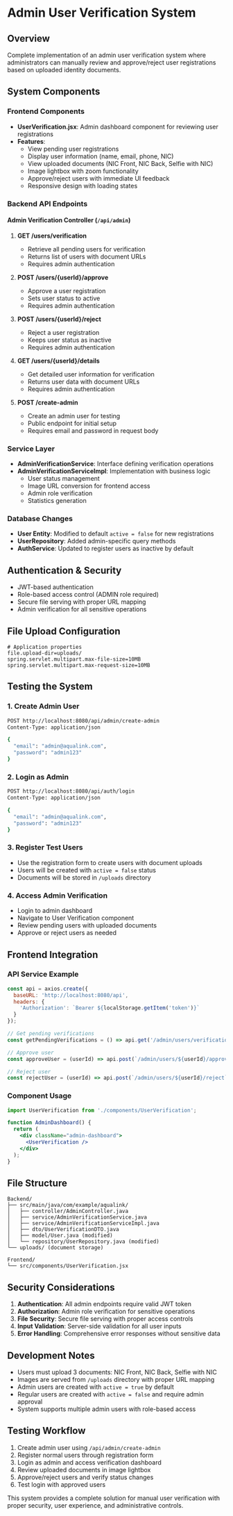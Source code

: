 # Admin User Verification System

## Overview
Complete implementation of an admin user verification system where administrators can manually review and approve/reject user registrations based on uploaded identity documents.

## System Components

### Frontend Components
- **UserVerification.jsx**: Admin dashboard component for reviewing user registrations
- **Features**:
  - View pending user registrations
  - Display user information (name, email, phone, NIC)
  - View uploaded documents (NIC Front, NIC Back, Selfie with NIC)
  - Image lightbox with zoom functionality
  - Approve/reject users with immediate UI feedback
  - Responsive design with loading states

### Backend API Endpoints

#### Admin Verification Controller (`/api/admin`)

1. **GET /users/verification**
   - Retrieve all pending users for verification
   - Returns list of users with document URLs
   - Requires admin authentication

2. **POST /users/{userId}/approve**
   - Approve a user registration
   - Sets user status to active
   - Requires admin authentication

3. **POST /users/{userId}/reject**
   - Reject a user registration
   - Keeps user status as inactive
   - Requires admin authentication

4. **GET /users/{userId}/details**
   - Get detailed user information for verification
   - Returns user data with document URLs
   - Requires admin authentication

5. **POST /create-admin**
   - Create an admin user for testing
   - Public endpoint for initial setup
   - Requires email and password in request body

### Service Layer
- **AdminVerificationService**: Interface defining verification operations
- **AdminVerificationServiceImpl**: Implementation with business logic
  - User status management
  - Image URL conversion for frontend access
  - Admin role verification
  - Statistics generation

### Database Changes
- **User Entity**: Modified to default `active = false` for new registrations
- **UserRepository**: Added admin-specific query methods
- **AuthService**: Updated to register users as inactive by default

## Authentication & Security
- JWT-based authentication
- Role-based access control (ADMIN role required)
- Secure file serving with proper URL mapping
- Admin verification for all sensitive operations

## File Upload Configuration
```properties
# Application properties
file.upload-dir=uploads/
spring.servlet.multipart.max-file-size=10MB
spring.servlet.multipart.max-request-size=10MB
```

## Testing the System

### 1. Create Admin User
```bash
POST http://localhost:8080/api/admin/create-admin
Content-Type: application/json

{
  "email": "admin@aqualink.com",
  "password": "admin123"
}
```

### 2. Login as Admin
```bash
POST http://localhost:8080/api/auth/login
Content-Type: application/json

{
  "email": "admin@aqualink.com",
  "password": "admin123"
}
```

### 3. Register Test Users
- Use the registration form to create users with document uploads
- Users will be created with `active = false` status
- Documents will be stored in `/uploads` directory

### 4. Access Admin Verification
- Login to admin dashboard
- Navigate to User Verification component
- Review pending users with uploaded documents
- Approve or reject users as needed

## Frontend Integration

### API Service Example
```javascript
const api = axios.create({
  baseURL: 'http://localhost:8080/api',
  headers: {
    'Authorization': `Bearer ${localStorage.getItem('token')}`
  }
});

// Get pending verifications
const getPendingVerifications = () => api.get('/admin/users/verification');

// Approve user
const approveUser = (userId) => api.post(`/admin/users/${userId}/approve`);

// Reject user
const rejectUser = (userId) => api.post(`/admin/users/${userId}/reject`);
```

### Component Usage
```jsx
import UserVerification from './components/UserVerification';

function AdminDashboard() {
  return (
    <div className="admin-dashboard">
      <UserVerification />
    </div>
  );
}
```

## File Structure
```
Backend/
├── src/main/java/com/example/aqualink/
│   ├── controller/AdminController.java
│   ├── service/AdminVerificationService.java
│   ├── service/AdminVerificationServiceImpl.java
│   ├── dto/UserVerificationDTO.java
│   ├── model/User.java (modified)
│   └── repository/UserRepository.java (modified)
└── uploads/ (document storage)

Frontend/
└── src/components/UserVerification.jsx
```

## Security Considerations
1. **Authentication**: All admin endpoints require valid JWT token
2. **Authorization**: Admin role verification for sensitive operations
3. **File Security**: Secure file serving with proper access controls
4. **Input Validation**: Server-side validation for all user inputs
5. **Error Handling**: Comprehensive error responses without sensitive data

## Development Notes
- Users must upload 3 documents: NIC Front, NIC Back, Selfie with NIC
- Images are served from `/uploads` directory with proper URL mapping
- Admin users are created with `active = true` by default
- Regular users are created with `active = false` and require admin approval
- System supports multiple admin users with role-based access

## Testing Workflow
1. Create admin user using `/api/admin/create-admin`
2. Register normal users through registration form
3. Login as admin and access verification dashboard
4. Review uploaded documents in image lightbox
5. Approve/reject users and verify status changes
6. Test login with approved users

This system provides a complete solution for manual user verification with proper security, user experience, and administrative controls.